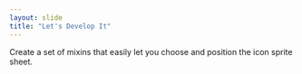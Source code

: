 ```yaml
---
layout: slide
title: "Let's Develop It"
---
```


Create a set of mixins that easily let you choose and position the
icon sprite sheet.
